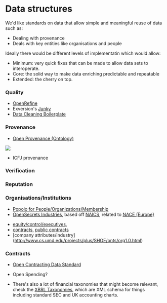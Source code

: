 # Data structures

We'd like standards on data that allow simple and meaningful reuse of data such as:
 - Dealing with provenance
 - Deals with key entities like organisations and people

Ideally there would be different levels of implementatin which would allow:
 - Minimum: very quick fixes that can be made to allow data sets to interoperate.
 - Core: the solid way to make data enriching predictable and repeatable
 - Extended: the cherry on top.

### Quality

 - [OpenRefine](http://openrefine.org/)
 - Exversion's [Junky](https://github.com/exversion/junky)
 - [Data Cleaning Boilerplate](https://github.com/exversion/data-cleaning-boilerplate)

### Provenance
 - [Open Provenance (Ontology)](http://openprovenance.org/model/opmx#example)

![](http://openprovenance.org/model/dependencies.jpg)
 
 - ICFJ provenance

### Verification

### Reputation

### Organisations/Institutions

 * [Popolo for People/Organizations/Membership](http://popoloproject.com/)
 * [OpenSecrets Industries](https://www.opensecrets.org/industries/slist.php), based off [NAICS](http://www.census.gov/eos/www/naics/), related to [NACE (Europe)](http://epp.eurostat.ec.europa.eu/cache/ITY_OFFPUB/KS-RA-07-015/EN/KS-RA-07-015-EN.PDF)
 - [equity/control/executives](http://www.omg.org/spec/EDMC-FIBO/BE/1.0/Beta1/), 
 - [contracts](http://www.omg.org/spec/EDMC-FIBO/FND/1.0/Beta1/), [public contracts](https://code.google.com/p/public-contracts-ontology/)
 - [company attributes/industry] (http://www.cs.umd.edu/projects/plus/SHOE/onts/org1.0.html)

### Contracts

 * [Open Contracting Data Standard](http://standard.open-contracting.org/)
 - Open Spending?
 * There's also a lot of financial taxonomies that might become relevant, check the [XBRL Taxonomies](http://www.xbrl.org/Taxonomies/), which are XML schema for things including standard SEC and UK accounting charts. 
